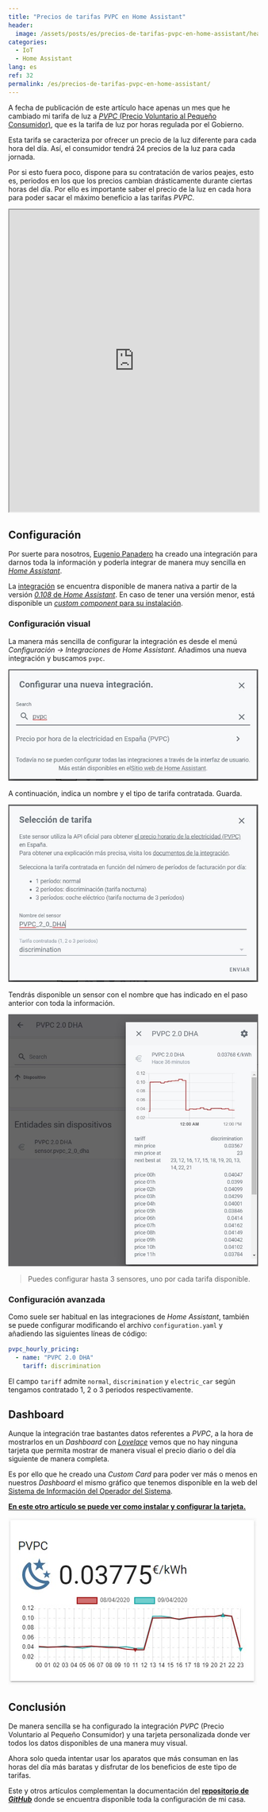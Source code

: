 ```yaml
---
title: "Precios de tarifas PVPC en Home Assistant"
header:
  image: /assets/posts/es/precios-de-tarifas-pvpc-en-home-assistant/header.jpg
categories:
  - IoT
  - Home Assistant
lang: es
ref: 32
permalink: /es/precios-de-tarifas-pvpc-en-home-assistant/
---
```


A fecha de publicación de este artículo hace apenas un mes que he cambiado mi tarifa de luz a [*PVPC* (Precio Voluntario al Pequeño Consumidor)](https://www.esios.ree.es/es/pvpc), que es la tarifa de luz por horas regulada por el Gobierno.

Esta tarifa se caracteriza por ofrecer un precio de la luz diferente para cada hora del día. Así, el consumidor tendrá 24 precios de la luz para cada jornada.

Por si esto fuera poco, dispone para su contratación de varios peajes, esto es, periodos en los que los precios cambian drásticamente durante ciertas horas del día. Por ello es importante saber el precio de la luz en cada hora para poder sacar el máximo beneficio a las tarifas *PVPC*.

<iframe src="https://www.esios.ree.es/en/embed/active-energy-invoicing-price-pvpc" width="100%" height="608"></iframe>

## Configuración

Por suerte para nosotros, [Eugenio Panadero](https://github.com/azogue) ha creado una integración para darnos toda la información y poderla integrar de manera muy sencilla en [*Home Assistant*](https://www.home-assistant.io/).

La [integración](https://www.home-assistant.io/integrations/pvpc_hourly_pricing/) se encuentra disponible de manera nativa a partir de la versión [*0.108* de *Home Assistant*](https://www.home-assistant.io/blog/2020/04/08/release-108/). En caso de tener una versión menor, está disponible un [*custom component* para su instalación](https://github.com/azogue/hassio_config/tree/master/config/custom_components/pvpc_hourly_pricing).

### Configuración visual

La manera más sencilla de configurar la integración es desde el menú *Configuración -> Integraciones* de *Home Assistant*. Añadimos una nueva integración y buscamos `pvpc`.

![Integración visual](/assets/posts/es/precios-de-tarifas-pvpc-en-home-assistant/pvpc-integracion-visual.jpg)

A continuación, indica un nombre y el tipo de tarifa contratada. Guarda.

![Selección de tarifa](/assets/posts/es/precios-de-tarifas-pvpc-en-home-assistant/pvpc-seleccion-tarifa.jpg)

Tendrás disponible un sensor con el nombre que has indicado en el paso anterior con toda la información.

![Ejemplo de integración](/assets/posts/es/precios-de-tarifas-pvpc-en-home-assistant/ejemplo-integracion-pvpc.jpg)

> Puedes configurar hasta 3 sensores, uno por cada tarifa disponible.

### Configuración avanzada

Como suele ser habitual en las integraciones de *Home Assistant*, también se puede configurar modificando el archivo `configuration.yaml` y añadiendo las siguientes líneas de código:

```yaml
pvpc_hourly_pricing:
  - name: "PVPC 2.0 DHA"
    tariff: discrimination
```

El campo `tariff` admite `normal`, `discrimination` y `electric_car` según tengamos contratado 1, 2 o 3 periodos respectivamente.

## Dashboard

Aunque la integración trae bastantes datos referentes a *PVPC*, a la hora de mostrarlos en un *Dashboard* con [*Lovelace*](https://www.home-assistant.io/lovelace/) vemos que no hay ninguna tarjeta que permita mostrar de manera visual el precio diario o del día siguiente de manera completa.

Es por ello que he creado una *Custom Card* para poder ver más o menos en nuestros *Dashboard* el mismo gráfico que tenemos disponible en la web del [Sistema de Información del Operador del Sistema](https://www.esios.ree.es/es/pvpc).

[**En este otro artículo se puede ver como instalar y configurar la tarjeta.**](/es/instalando-plugins-de-lovelace/)

![Ejemplo tarjeta](/assets/posts/es/precios-de-tarifas-pvpc-en-home-assistant/ejemplo-tarjeta.jpg)

## Conclusión

De manera sencilla se ha configurado la integración *PVPC* (Precio Voluntario al Pequeño Consumidor) y una tarjeta personalizada donde ver todos los datos disponibles de una manera muy visual.

Ahora solo queda intentar usar los aparatos que más consuman en las horas del día más baratas y disfrutar de los beneficios de este tipo de tarifas.

Este y otros artículos complementan la documentación del [**repositorio de *GitHub***](https://github.com/danimart1991/home-assistant-config) donde se encuentra disponible toda la configuración de mi casa.
